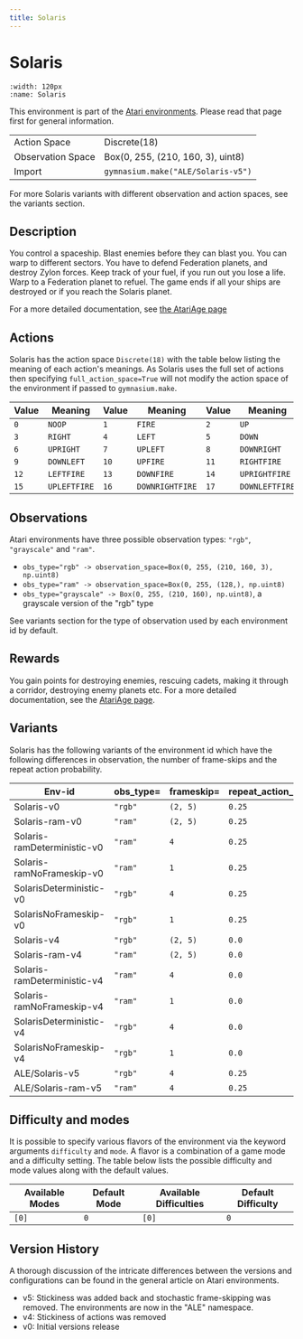 ```yaml
---
title: Solaris
---
```


# Solaris

```{figure} ../../_static/videos/atari/solaris.gif
:width: 120px
:name: Solaris
```

This environment is part of the <a href='..'>Atari environments</a>. Please read that page first for general information.

|   |   |
|---|---|
| Action Space | Discrete(18) |
| Observation Space | Box(0, 255, (210, 160, 3), uint8) |
| Import | `gymnasium.make("ALE/Solaris-v5")` |

For more Solaris variants with different observation and action spaces, see the variants section.

## Description

You control a spaceship. Blast enemies before they can blast you. You can warp to different sectors. You have to defend Federation planets, and destroy Zylon forces. Keep track of your fuel, if you run out you lose a life. Warp to a Federation planet to refuel. The game ends if all your ships are destroyed or if you reach the Solaris planet.

For a more detailed documentation, see [the AtariAge page](https://atariage.com/manual_html_page.php?SoftwareLabelID=450)

## Actions

Solaris has the action space `Discrete(18)` with the table below listing the meaning of each action's meanings.
As Solaris uses the full set of actions then specifying `full_action_space=True` will not modify the action space of the environment if passed to `gymnasium.make`.

| Value   | Meaning      | Value   | Meaning         | Value   | Meaning        |
|---------|--------------|---------|-----------------|---------|----------------|
| `0`     | `NOOP`       | `1`     | `FIRE`          | `2`     | `UP`           |
| `3`     | `RIGHT`      | `4`     | `LEFT`          | `5`     | `DOWN`         |
| `6`     | `UPRIGHT`    | `7`     | `UPLEFT`        | `8`     | `DOWNRIGHT`    |
| `9`     | `DOWNLEFT`   | `10`    | `UPFIRE`        | `11`    | `RIGHTFIRE`    |
| `12`    | `LEFTFIRE`   | `13`    | `DOWNFIRE`      | `14`    | `UPRIGHTFIRE`  |
| `15`    | `UPLEFTFIRE` | `16`    | `DOWNRIGHTFIRE` | `17`    | `DOWNLEFTFIRE` |

## Observations

Atari environments have three possible observation types: `"rgb"`, `"grayscale"` and `"ram"`.

- `obs_type="rgb" -> observation_space=Box(0, 255, (210, 160, 3), np.uint8)`
- `obs_type="ram" -> observation_space=Box(0, 255, (128,), np.uint8)`
- `obs_type="grayscale" -> Box(0, 255, (210, 160), np.uint8)`, a grayscale version of the "rgb" type

See variants section for the type of observation used by each environment id by default.

## Rewards
You gain points for destroying enemies, rescuing cadets, making it through a corridor, destroying enemy planets etc. For a more detailed documentation, see the [AtariAge page](https://atariage.com/manual_html_page.php?SoftwareLabelID=450).

## Variants

Solaris has the following variants of the environment id which have the following differences in observation,
the number of frame-skips and the repeat action probability.

| Env-id                      | obs_type=   | frameskip=   | repeat_action_probability=   |
|-----------------------------|-------------|--------------|------------------------------|
| Solaris-v0                  | `"rgb"`     | `(2, 5)`     | `0.25`                       |
| Solaris-ram-v0              | `"ram"`     | `(2, 5)`     | `0.25`                       |
| Solaris-ramDeterministic-v0 | `"ram"`     | `4`          | `0.25`                       |
| Solaris-ramNoFrameskip-v0   | `"ram"`     | `1`          | `0.25`                       |
| SolarisDeterministic-v0     | `"rgb"`     | `4`          | `0.25`                       |
| SolarisNoFrameskip-v0       | `"rgb"`     | `1`          | `0.25`                       |
| Solaris-v4                  | `"rgb"`     | `(2, 5)`     | `0.0`                        |
| Solaris-ram-v4              | `"ram"`     | `(2, 5)`     | `0.0`                        |
| Solaris-ramDeterministic-v4 | `"ram"`     | `4`          | `0.0`                        |
| Solaris-ramNoFrameskip-v4   | `"ram"`     | `1`          | `0.0`                        |
| SolarisDeterministic-v4     | `"rgb"`     | `4`          | `0.0`                        |
| SolarisNoFrameskip-v4       | `"rgb"`     | `1`          | `0.0`                        |
| ALE/Solaris-v5              | `"rgb"`     | `4`          | `0.25`                       |
| ALE/Solaris-ram-v5          | `"ram"`     | `4`          | `0.25`                       |

## Difficulty and modes

It is possible to specify various flavors of the environment via the keyword arguments `difficulty` and `mode`.
A flavor is a combination of a game mode and a difficulty setting. The table below lists the possible difficulty and mode values
along with the default values.

| Available Modes   | Default Mode   | Available Difficulties   | Default Difficulty   |
|-------------------|----------------|--------------------------|----------------------|
| `[0]`             | `0`            | `[0]`                    | `0`                  |

## Version History

A thorough discussion of the intricate differences between the versions and configurations can be found in the general article on Atari environments.

* v5: Stickiness was added back and stochastic frame-skipping was removed. The environments are now in the "ALE" namespace.
* v4: Stickiness of actions was removed
* v0: Initial versions release
